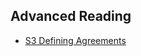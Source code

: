 
## Advanced Reading

* [S3 Defining Agreements](https://patterns.sociocracy30.org/defining-agreements.html)
